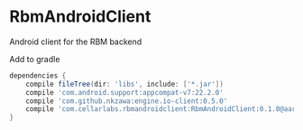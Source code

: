 # RbmAndroidClient
Android client for the RBM backend

Add to gradle

```gradle
dependencies {
    compile fileTree(dir: 'libs', include: ['*.jar'])
    compile 'com.android.support:appcompat-v7:22.2.0'
    compile 'com.github.nkzawa:engine.io-client:0.5.0'
    compile 'com.cellarlabs.rbmandroidclient:RbmAndroidClient:0.1.0@aar'
}
```
